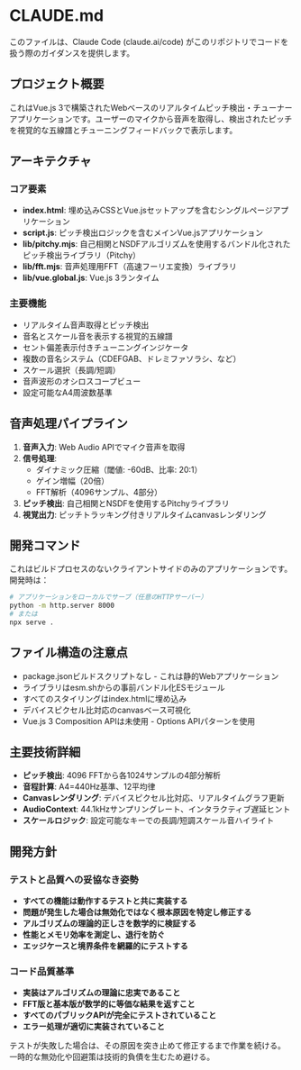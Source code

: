 # CLAUDE.md

このファイルは、Claude Code (claude.ai/code) がこのリポジトリでコードを扱う際のガイダンスを提供します。

## プロジェクト概要

これはVue.js 3で構築されたWebベースのリアルタイムピッチ検出・チューナーアプリケーションです。ユーザーのマイクから音声を取得し、検出されたピッチを視覚的な五線譜とチューニングフィードバックで表示します。

## アーキテクチャ

### コア要素
- **index.html**: 埋め込みCSSとVue.jsセットアップを含むシングルページアプリケーション
- **script.js**: ピッチ検出ロジックを含むメインVue.jsアプリケーション
- **lib/pitchy.mjs**: 自己相関とNSDFアルゴリズムを使用するバンドル化されたピッチ検出ライブラリ（Pitchy）
- **lib/fft.mjs**: 音声処理用FFT（高速フーリエ変換）ライブラリ
- **lib/vue.global.js**: Vue.js 3ランタイム

### 主要機能
- リアルタイム音声取得とピッチ検出
- 音名とスケール音を表示する視覚的五線譜
- セント偏差表示付きチューニングインジケータ
- 複数の音名システム（CDEFGAB、ドレミファソラシ、など）
- スケール選択（長調/短調）
- 音声波形のオシロスコープビュー
- 設定可能なA4周波数基準

## 音声処理パイプライン

1. **音声入力**: Web Audio APIでマイク音声を取得
2. **信号処理**: 
   - ダイナミック圧縮（閾値: -60dB、比率: 20:1）
   - ゲイン増幅（20倍）
   - FFT解析（4096サンプル、4部分）
3. **ピッチ検出**: 自己相関とNSDFを使用するPitchyライブラリ
4. **視覚出力**: ピッチトラッキング付きリアルタイムcanvasレンダリング

## 開発コマンド

これはビルドプロセスのないクライアントサイドのみのアプリケーションです。開発時は：

```bash
# アプリケーションをローカルでサーブ（任意のHTTPサーバー）
python -m http.server 8000
# または
npx serve .
```

## ファイル構造の注意点

- package.jsonビルドスクリプトなし - これは静的Webアプリケーション
- ライブラリはesm.shからの事前バンドル化ESモジュール
- すべてのスタイリングはindex.htmlに埋め込み
- デバイスピクセル比対応のcanvasベース可視化
- Vue.js 3 Composition APIは未使用 - Options APIパターンを使用

## 主要技術詳細

- **ピッチ検出**: 4096 FFTから各1024サンプルの4部分解析
- **音程計算**: A4=440Hz基準、12平均律
- **Canvasレンダリング**: デバイスピクセル比対応、リアルタイムグラフ更新
- **AudioContext**: 44.1kHzサンプリングレート、インタラクティブ遅延ヒント
- **スケールロジック**: 設定可能なキーでの長調/短調スケール音ハイライト

## 開発方針

### テストと品質への妥協なき姿勢
- **すべての機能は動作するテストと共に実装する**
- **問題が発生した場合は無効化ではなく根本原因を特定し修正する**
- **アルゴリズムの理論的正しさを数学的に検証する**
- **性能とメモリ効率を測定し、退行を防ぐ**
- **エッジケースと境界条件を網羅的にテストする**

### コード品質基準
- **実装はアルゴリズムの理論に忠実であること**
- **FFT版と基本版が数学的に等価な結果を返すこと**
- **すべてのパブリックAPIが完全にテストされていること**
- **エラー処理が適切に実装されていること**

テストが失敗した場合は、その原因を突き止めて修正するまで作業を続ける。
一時的な無効化や回避策は技術的負債を生むため避ける。